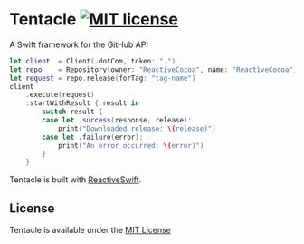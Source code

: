 # Tentacle [![MIT license](https://img.shields.io/badge/license-MIT-lightgrey.svg)](https://raw.githubusercontent.com/mdiep/Tentacle/master/LICENSE.md)
A Swift framework for the GitHub API

```swift
let client  = Client(.dotCom, token: "…")
let repo    = Repository(owner: "ReactiveCocoa", name: "ReactiveCocoa")
let request = repo.release(forTag: "tag-name")
client
    .execute(request)
    .startWithResult { result in
        switch result {
        case let .success(response, release):
            print("Downloaded release: \(release)")
        case let .failure(error):
            print("An error occurred: \(error)")
        }
    }
```

Tentacle is built with [ReactiveSwift](https://github.com/ReactiveCocoa/ReactiveSwift).

## License
Tentacle is available under the [MIT License](LICENSE.md)

